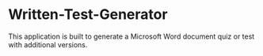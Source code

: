 # Written-Test-Generator
This application is built to generate a Microsoft Word document quiz or test with additional versions.
